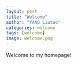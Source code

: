 ```yaml
---
layout: post
title: "Welcome"
author: "YANG Liutao"
categories: welcome
tags: [welcome]
image: welcome.png
---
```


Welcome to my homepage!

